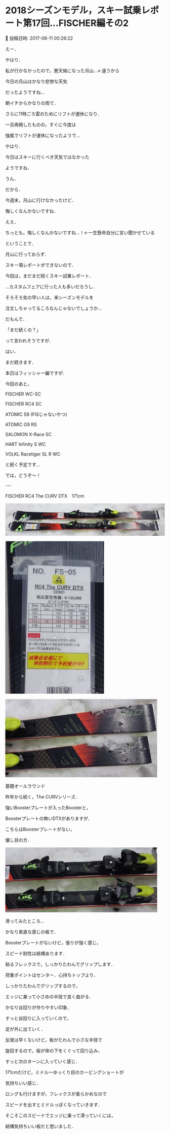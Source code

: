 # 2018シーズンモデル，スキー試乗レポート第17回…FISCHER編その2

📅 投稿日時: 2017-06-11 00:26:22

えー．


やはり．


私が行かなかったので，悪天候になった月山…←違うから


今日の月山はかなり悲惨な天気


だったようですね…





朝イチからかなりの雨で．


さらに11時ごろ雷のためにリフトが運休になり．


一旦再開したものの，すぐに今度は


強風でリフトが運休になったようで…


やはり．


今日はスキーに行くべき天気ではなかった


ようですね．





うん．


だから．


今週末，月山に行けなかったけど．


悔しくなんかないですね．


ええ．


ちっとも，悔しくなんかないですね…！←一生懸命自分に言い聞かせている





ということで．


月山に行っておらず．


スキー場レポートができないので．


今回は，まだまだ続くスキー試乗レポート．





…カスタムフェアに行った人も多いだろうし．


そろそろ気の早い人は，来シーズンモデルを


注文しちゃってるころなんじゃないでしょうか…





だもんで．


「まだ続くの？」


って言われそうですが．


はい．


まだ続きます．





本日はフィッシャー編ですが．





今回のあと，


FISCHER WC-SC


FISCHER RC4 SC


ATOMIC S9 (FISじゃないやつ)


ATOMIC G9 RS


SALOMON X-Race SC


HART Infinity S WC


VOLKL Racetiger SL R WC





と続く予定です…





では，どうぞ～！


---[]()





FISCHER RC4 The CURV DTX　171cm







![002b121f97a4170189ce337c39d8be23.jpg](images/002b121f97a4170189ce337c39d8be23.jpg)









![36209f5d9f4af9b5f0d7144416f30bb4.jpg](images/36209f5d9f4af9b5f0d7144416f30bb4.jpg)









![ad03fc405d037b8f122b002b6c778484.jpg](images/ad03fc405d037b8f122b002b6c778484.jpg)







基礎オールラウンド





昨年から続く，The CURVシリーズ．


強いBoosterプレートが入ったBoosterと，


Boosterプレートの無いDTXがありますが．


こちらはBoosterプレートがない，


優し目の方．




![f35224d934efb6ff6597c68d6ef180a7.jpg](images/f35224d934efb6ff6597c68d6ef180a7.jpg)







滑ってみたところ…


かなり素直な感じの板で．


Boosterプレートがないけど，張りが強く感じ，


スピード耐性は結構あります．


粘るフレックスで，しっかりたわんでグリップします．


荷重ポイントはセンター．心持ちトップより．


しっかりたわんでグリップするので，


エッジに乗って小さめの半径で良く曲がる．


かなり谷回りが作りやすい印象．


すっと谷回りに入っていくので，


足が外に出ていく．


反発は早くないけど，板がたわんで小さな半径で


旋回するので，板が体の下をくぐって回り込み，


すっと次のターンに入っていく感じ．


171cmだけど，ミドル～ゆっくり目のカービングショートが


気持ちいい感じ．


ロングも行けますが，フレックスが柔らかめなので


スピードを出すとミドルっぽくなっていきます．





そこそこのスピードでエッジに乗って滑っていくには，


結構気持ちいい板だと思いました．
